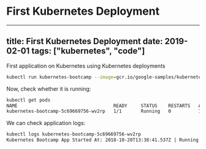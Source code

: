 # First Kubernetes Deployment

---
title: First Kubernetes Deployment
date: 2019-02-01
tags: ["kubernetes", "code"]
---

First application on Kubernetes using Kubernetes deployments

<!--more-->

```sh
kubectl run kubernetes-bootcamp --image=gcr.io/google-samples/kubernetes-bootcamp:v1 --port=8080
```

Now, check whether it is running:
```sh
kubectl get pods
NAME                                   READY     STATUS    RESTARTS   AGE
kubernetes-bootcamp-5c69669756-wv2rp   1/1       Running   0          11s
```

We can check application logs:
```sh
kubectl logs kubernetes-bootcamp-5c69669756-wv2rp
Kubernetes Bootcamp App Started At: 2018-10-20T13:38:41.537Z | Running On: kubernetes-bootcamp-5c69669756-wv2rp
```
